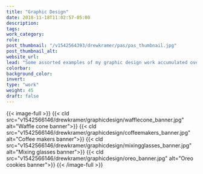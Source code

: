 ```yaml
---
title: "Graphic Design"
date: 2018-11-18T11:02:57-05:00
description:
tags:
work_category:
role:
post_thumbnail: "/v1542564393/drewkramer/pas/pas_thumbnail.jpg"
post_thumbnail_alt:
website_url:
lead: "Some assorted examples of my graphic design work accumulated over the last five years."
colorbar:
background_color:
invert:
type: "work"
weight: 45
draft: false
---
```


{{< image-full >}}
{{< cld src="v1542566146/drewkramer/graphicdesign/wafflecone_banner.jpg" alt="Waffle cone banner">}}
{{< cld src="v1542566146/drewkramer/graphicdesign/coffeemakers_banner.jpg" alt="Coffee makers banner">}}
{{< cld src="v1542566146/drewkramer/graphicdesign/mixingglasses_banner.jpg" alt="Mixing glasses banner">}}
{{< cld src="v1542566146/drewkramer/graphicdesign/oreo_banner.jpg" alt="Oreo cookies banner">}}
{{< /image-full >}}
